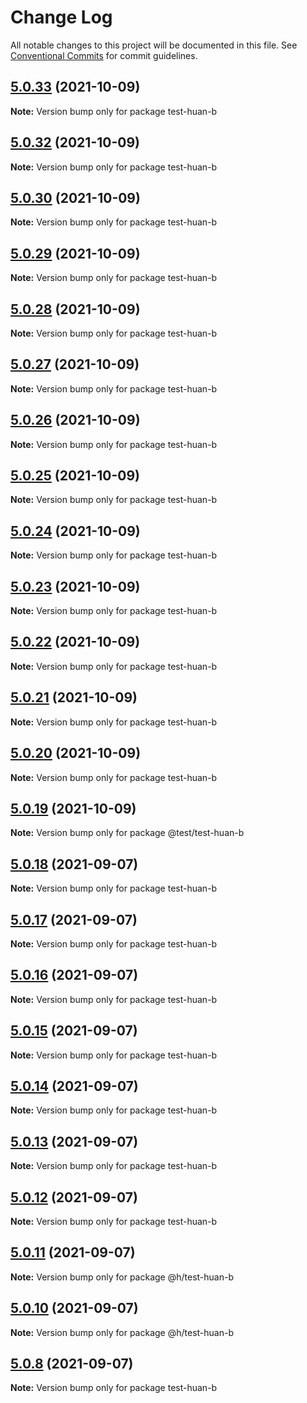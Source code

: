 # Change Log

All notable changes to this project will be documented in this file.
See [Conventional Commits](https://conventionalcommits.org) for commit guidelines.

## [5.0.33](https://github.com/huanhuanwa/test-pub/compare/v5.0.32...v5.0.33) (2021-10-09)

**Note:** Version bump only for package test-huan-b





## [5.0.32](https://github.com/huanhuanwa/test-pub/compare/v5.0.31...v5.0.32) (2021-10-09)

**Note:** Version bump only for package test-huan-b





## [5.0.30](https://github.com/huanhuanwa/test-pub/compare/v5.0.29...v5.0.30) (2021-10-09)

**Note:** Version bump only for package test-huan-b





## [5.0.29](https://github.com/huanhuanwa/test-pub/compare/v5.0.28...v5.0.29) (2021-10-09)

**Note:** Version bump only for package test-huan-b





## [5.0.28](https://github.com/huanhuanwa/test-pub/compare/v5.0.27...v5.0.28) (2021-10-09)

**Note:** Version bump only for package test-huan-b





## [5.0.27](https://github.com/huanhuanwa/test-pub/compare/v5.0.26...v5.0.27) (2021-10-09)

**Note:** Version bump only for package test-huan-b





## [5.0.26](https://github.com/huanhuanwa/test-pub/compare/v5.0.25...v5.0.26) (2021-10-09)

**Note:** Version bump only for package test-huan-b





## [5.0.25](https://github.com/huanhuanwa/test-pub/compare/v5.0.24...v5.0.25) (2021-10-09)

**Note:** Version bump only for package test-huan-b





## [5.0.24](https://github.com/huanhuanwa/test-pub/compare/v5.0.23...v5.0.24) (2021-10-09)

**Note:** Version bump only for package test-huan-b





## [5.0.23](https://github.com/huanhuanwa/test-pub/compare/v5.0.22...v5.0.23) (2021-10-09)

**Note:** Version bump only for package test-huan-b





## [5.0.22](https://github.com/huanhuanwa/test-pub/compare/v5.0.21...v5.0.22) (2021-10-09)

**Note:** Version bump only for package test-huan-b





## [5.0.21](https://github.com/huanhuanwa/test-pub/compare/v5.0.20...v5.0.21) (2021-10-09)

**Note:** Version bump only for package test-huan-b





## [5.0.20](https://github.com/huanhuanwa/test-pub/compare/v5.0.19...v5.0.20) (2021-10-09)

**Note:** Version bump only for package test-huan-b





## [5.0.19](https://github.com/huanhuanwa/test-pub/compare/v5.0.18...v5.0.19) (2021-10-09)

**Note:** Version bump only for package @test/test-huan-b





## [5.0.18](https://github.com/huanhuanwa/test-pub/compare/v5.0.17...v5.0.18) (2021-09-07)

**Note:** Version bump only for package test-huan-b





## [5.0.17](https://github.com/huanhuanwa/test-pub/compare/v5.0.16...v5.0.17) (2021-09-07)

**Note:** Version bump only for package test-huan-b





## [5.0.16](https://github.com/huanhuanwa/test-pub/compare/v5.0.15...v5.0.16) (2021-09-07)

**Note:** Version bump only for package test-huan-b





## [5.0.15](https://github.com/huanhuanwa/test-pub/compare/v5.0.14...v5.0.15) (2021-09-07)

**Note:** Version bump only for package test-huan-b





## [5.0.14](https://github.com/huanhuanwa/test-pub/compare/v5.0.13...v5.0.14) (2021-09-07)

**Note:** Version bump only for package test-huan-b





## [5.0.13](https://github.com/huanhuanwa/test-pub/compare/v5.0.12...v5.0.13) (2021-09-07)

**Note:** Version bump only for package test-huan-b





## [5.0.12](https://github.com/huanhuanwa/test-pub/compare/v5.0.11...v5.0.12) (2021-09-07)

**Note:** Version bump only for package test-huan-b





## [5.0.11](https://github.com/huanhuanwa/test-pub/compare/v5.0.10...v5.0.11) (2021-09-07)

**Note:** Version bump only for package @h/test-huan-b





## [5.0.10](https://github.com/huanhuanwa/test-pub/compare/v5.0.9...v5.0.10) (2021-09-07)

**Note:** Version bump only for package @h/test-huan-b





## [5.0.8](https://github.com/huanhuanwa/test-pub/compare/v5.0.7...v5.0.8) (2021-09-07)

**Note:** Version bump only for package test-huan-b
